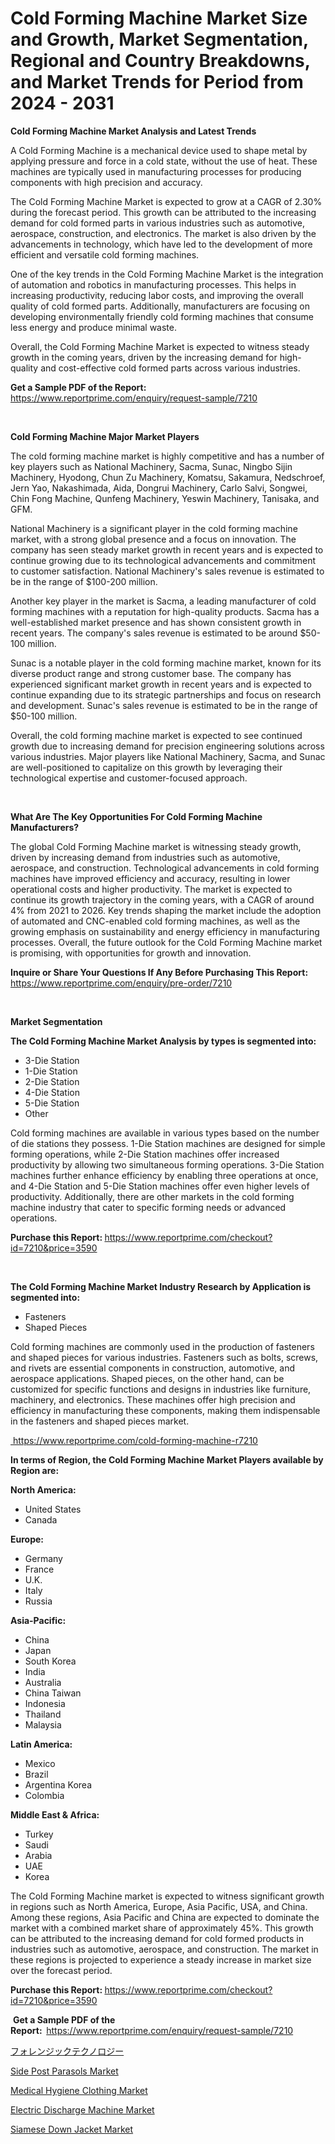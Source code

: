 <p><h1>Cold Forming Machine Market Size and Growth, Market Segmentation, Regional and Country Breakdowns, and Market Trends for Period from 2024 -  2031</h1></p><p><strong>Cold Forming Machine Market Analysis and Latest Trends</strong></p>
<p><p>A Cold Forming Machine is a mechanical device used to shape metal by applying pressure and force in a cold state, without the use of heat. These machines are typically used in manufacturing processes for producing components with high precision and accuracy.</p><p>The Cold Forming Machine Market is expected to grow at a CAGR of 2.30% during the forecast period. This growth can be attributed to the increasing demand for cold formed parts in various industries such as automotive, aerospace, construction, and electronics. The market is also driven by the advancements in technology, which have led to the development of more efficient and versatile cold forming machines.</p><p>One of the key trends in the Cold Forming Machine Market is the integration of automation and robotics in manufacturing processes. This helps in increasing productivity, reducing labor costs, and improving the overall quality of cold formed parts. Additionally, manufacturers are focusing on developing environmentally friendly cold forming machines that consume less energy and produce minimal waste.</p><p>Overall, the Cold Forming Machine Market is expected to witness steady growth in the coming years, driven by the increasing demand for high-quality and cost-effective cold formed parts across various industries.</p></p>
<p><strong>Get a Sample PDF of the Report:&nbsp;</strong> <a href="https://www.reportprime.com/enquiry/request-sample/7210">https://www.reportprime.com/enquiry/request-sample/7210</a></p>
<p>&nbsp;</p>
<p><strong>Cold Forming Machine Major Market Players</strong></p>
<p><p>The cold forming machine market is highly competitive and has a number of key players such as National Machinery, Sacma, Sunac, Ningbo Sijin Machinery, Hyodong, Chun Zu Machinery, Komatsu, Sakamura, Nedschroef, Jern Yao, Nakashimada, Aida, Dongrui Machinery, Carlo Salvi, Songwei, Chin Fong Machine, Qunfeng Machinery, Yeswin Machinery, Tanisaka, and GFM.</p><p>National Machinery is a significant player in the cold forming machine market, with a strong global presence and a focus on innovation. The company has seen steady market growth in recent years and is expected to continue growing due to its technological advancements and commitment to customer satisfaction. National Machinery's sales revenue is estimated to be in the range of $100-200 million.</p><p>Another key player in the market is Sacma, a leading manufacturer of cold forming machines with a reputation for high-quality products. Sacma has a well-established market presence and has shown consistent growth in recent years. The company's sales revenue is estimated to be around $50-100 million.</p><p>Sunac is a notable player in the cold forming machine market, known for its diverse product range and strong customer base. The company has experienced significant market growth in recent years and is expected to continue expanding due to its strategic partnerships and focus on research and development. Sunac's sales revenue is estimated to be in the range of $50-100 million.</p><p>Overall, the cold forming machine market is expected to see continued growth due to increasing demand for precision engineering solutions across various industries. Major players like National Machinery, Sacma, and Sunac are well-positioned to capitalize on this growth by leveraging their technological expertise and customer-focused approach.</p></p>
<p>&nbsp;</p>
<p><strong>What Are The Key Opportunities For Cold Forming Machine Manufacturers?</strong></p>
<p><p>The global Cold Forming Machine market is witnessing steady growth, driven by increasing demand from industries such as automotive, aerospace, and construction. Technological advancements in cold forming machines have improved efficiency and accuracy, resulting in lower operational costs and higher productivity. The market is expected to continue its growth trajectory in the coming years, with a CAGR of around 4% from 2021 to 2026. Key trends shaping the market include the adoption of automated and CNC-enabled cold forming machines, as well as the growing emphasis on sustainability and energy efficiency in manufacturing processes. Overall, the future outlook for the Cold Forming Machine market is promising, with opportunities for growth and innovation.</p></p>
<p><strong>Inquire or Share Your Questions If Any Before Purchasing This Report:</strong> <a href="https://www.reportprime.com/enquiry/pre-order/7210">https://www.reportprime.com/enquiry/pre-order/7210</a></p>
<p>&nbsp;</p>
<p><strong>Market Segmentation</strong></p>
<p><strong>The Cold Forming Machine Market Analysis by types is segmented into:</strong></p>
<p><ul><li>3-Die Station</li><li>1-Die Station</li><li>2-Die Station</li><li>4-Die Station</li><li>5-Die Station</li><li>Other</li></ul></p>
<p><p>Cold forming machines are available in various types based on the number of die stations they possess. 1-Die Station machines are designed for simple forming operations, while 2-Die Station machines offer increased productivity by allowing two simultaneous forming operations. 3-Die Station machines further enhance efficiency by enabling three operations at once, and 4-Die Station and 5-Die Station machines offer even higher levels of productivity. Additionally, there are other markets in the cold forming machine industry that cater to specific forming needs or advanced operations.</p></p>
<p><strong>Purchase this Report:&nbsp;</strong><a href="https://www.reportprime.com/checkout?id=7210&price=3590">https://www.reportprime.com/checkout?id=7210&price=3590</a></p>
<p>&nbsp;</p>
<p><strong>The Cold Forming Machine Market Industry Research by Application is segmented into:</strong></p>
<p><ul><li>Fasteners</li><li>Shaped Pieces</li></ul></p>
<p><p>Cold forming machines are commonly used in the production of fasteners and shaped pieces for various industries. Fasteners such as bolts, screws, and rivets are essential components in construction, automotive, and aerospace applications. Shaped pieces, on the other hand, can be customized for specific functions and designs in industries like furniture, machinery, and electronics. These machines offer high precision and efficiency in manufacturing these components, making them indispensable in the fasteners and shaped pieces market.</p></p>
<p><a href="https://www.reportprime.com/cold-forming-machine-r7210">&nbsp;https://www.reportprime.com/cold-forming-machine-r7210</a></p>
<p><strong>In terms of Region, the Cold Forming Machine Market Players available by Region are:</strong></p>
<p>
    <p> <strong> North America: </strong>
        <ul>
            <li>United States</li>
            <li>Canada</li>
        </ul>
        </p> 
    <p> <strong> Europe: </strong>
        <ul>
            <li>Germany</li>
            <li>France</li>
            <li>U.K.</li>
            <li>Italy</li>
            <li>Russia</li>
        </ul>
        </p> 
    <p> <strong> Asia-Pacific: </strong>
        <ul>
            <li>China</li>
            <li>Japan</li>
            <li>South Korea</li>
            <li>India</li>
            <li>Australia</li>
            <li>China Taiwan</li>
            <li>Indonesia</li>
            <li>Thailand</li>
            <li>Malaysia</li>
        </ul>
        </p> 
    <p> <strong> Latin America: </strong>
        <ul>
            <li>Mexico</li>
            <li>Brazil</li>
            <li>Argentina Korea</li>
            <li>Colombia</li>
        </ul>
        </p> 
    <p> <strong> Middle East & Africa: </strong>
        <ul>
            <li>Turkey</li>
            <li>Saudi</li>
            <li>Arabia</li>
            <li>UAE</li>
            <li>Korea</li>
        </ul>
    </p>
    </p>
<p><p>The Cold Forming Machine market is expected to witness significant growth in regions such as North America, Europe, Asia Pacific, USA, and China. Among these regions, Asia Pacific and China are expected to dominate the market with a combined market share of approximately 45%. This growth can be attributed to the increasing demand for cold formed products in industries such as automotive, aerospace, and construction. The market in these regions is projected to experience a steady increase in market size over the forecast period.</p></p>
<p><strong>Purchase this Report: </strong><a href="https://www.reportprime.com/checkout?id=7210&price=3590">https://www.reportprime.com/checkout?id=7210&price=3590</a></p>
<p>&nbsp;<strong>Get a Sample PDF of the Report:&nbsp;&nbsp;</strong><a href="https://www.reportprime.com/enquiry/request-sample/7210">https://www.reportprime.com/enquiry/request-sample/7210</a></p>
<p><strong></strong></p>
<p><p><a href="https://medium.com/@camron674/%E7%8A%AF%E7%BD%AA%E6%8D%9C%E6%9F%BB%E3%81%AE%E6%8A%80%E8%A1%93%E5%B8%82%E5%A0%B4%E8%A6%8F%E6%A8%A1-%E6%88%90%E9%95%B7%E3%83%88%E3%83%AC%E3%83%B3%E3%83%89-%E7%B5%B1%E8%A8%88%E3%83%87%E3%83%BC%E3%82%BF-%E4%BA%88%E6%B8%AC-2024%E5%B9%B4-2031%E5%B9%B4-40ce16cbd4f1">フォレンジックテクノロジー</a></p><p><a href="https://issuu.com/reportprime-2/docs/side-post-parasols-market-size-2030_fec077331e2e4f">Side Post Parasols Market</a></p><p><a href="https://medium.com/@akshatreportprime/medical-hygiene-clothing-market-trends-and-analysis-opportunities-and-challenges-for-future-b8725d54845e">Medical Hygiene Clothing Market</a></p><p><a href="https://github.com/angelajermaine/Market-Research-Report-List-4/blob/main/electric-discharge-machine-market.md">Electric Discharge Machine Market</a></p><p><a href="https://issuu.com/reportprime-2/docs/siamese-down-jacket-market-size-203_4a6e951c52ff8f">Siamese Down Jacket Market</a></p></p>